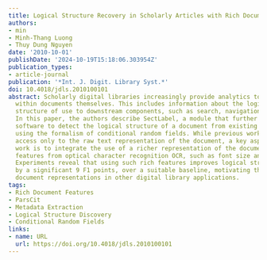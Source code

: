 ```yaml
---
title: Logical Structure Recovery in Scholarly Articles with Rich Document Features
authors:
- min
- Minh-Thang Luong
- Thuy Dung Nguyen
date: '2010-10-01'
publishDate: '2024-10-19T15:18:06.303954Z'
publication_types:
- article-journal
publication: '*Int. J. Digit. Library Syst.*'
doi: 10.4018/jdls.2010100101
abstract: Scholarly digital libraries increasingly provide analytics to information
  within documents themselves. This includes information about the logical document
  structure of use to downstream components, such as search, navigation, and summarization.
  In this paper, the authors describe SectLabel, a module that further develops existing
  software to detect the logical structure of a document from existing PDF files,
  using the formalism of conditional random fields. While previous work has assumed
  access only to the raw text representation of the document, a key aspect of this
  work is to integrate the use of a richer representation of the document that includes
  features from optical character recognition OCR, such as font size and text position.
  Experiments reveal that using such rich features improves logical structure detection
  by a significant 9 F1 points, over a suitable baseline, motivating the use of richer
  document representations in other digital library applications.
tags:
- Rich Document Features
- ParsCit
- Metadata Extraction
- Logical Structure Discovery
- Conditional Random Fields
links:
- name: URL
  url: https://doi.org/10.4018/jdls.2010100101
---
```


